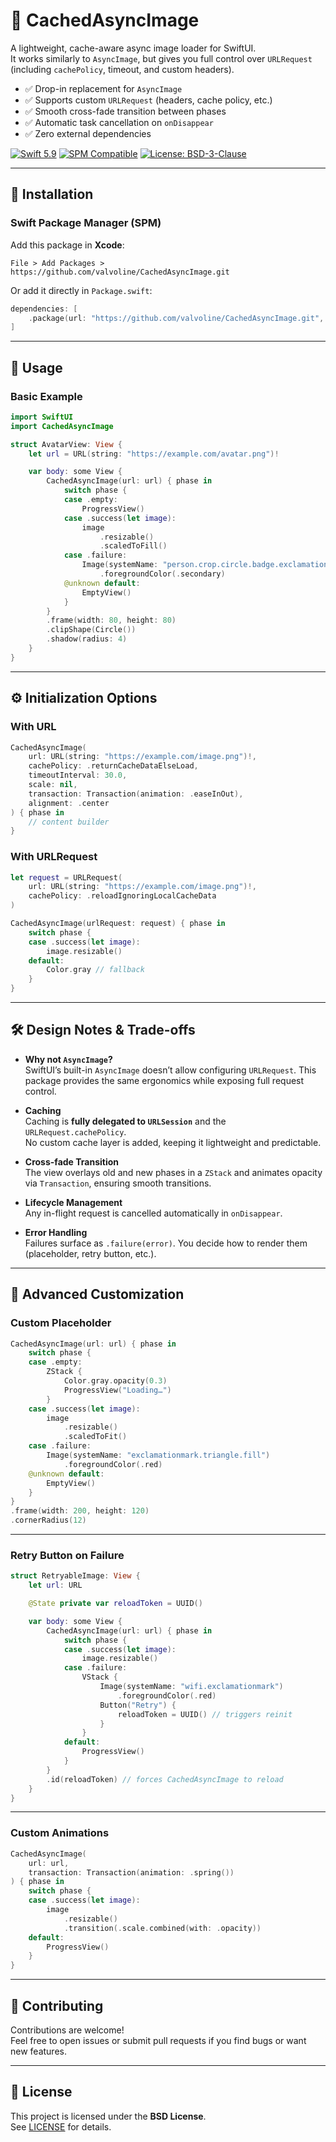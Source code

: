 # 📸 CachedAsyncImage

A lightweight, cache-aware async image loader for SwiftUI.  
It works similarly to `AsyncImage`, but gives you full control over `URLRequest` (including `cachePolicy`, timeout, and custom headers).

- ✅ Drop-in replacement for `AsyncImage`
- ✅ Supports custom `URLRequest` (headers, cache policy, etc.)
- ✅ Smooth cross-fade transition between phases
- ✅ Automatic task cancellation on `onDisappear`
- ✅ Zero external dependencies

[![Swift 5.9](https://img.shields.io/badge/Swift-5.9-orange.svg?style=flat-square)](https://swift.org)
[![SPM Compatible](https://img.shields.io/badge/SPM-compatible-brightgreen.svg?style=flat-square)](https://swift.org/package-manager/)
[![License: BSD-3-Clause](https://img.shields.io/badge/License-BSD--3--Clause-blue.svg?style=flat-square)](https://opensource.org/licenses/BSD-3-Clause)


---

## 🚀 Installation

### Swift Package Manager (SPM)

Add this package in **Xcode**:

```
File > Add Packages > https://github.com/valvoline/CachedAsyncImage.git
```

Or add it directly in `Package.swift`:

```swift
dependencies: [
    .package(url: "https://github.com/valvoline/CachedAsyncImage.git", from: "1.0.0")
]
```

---

## 📖 Usage

### Basic Example

```swift
import SwiftUI
import CachedAsyncImage

struct AvatarView: View {
    let url = URL(string: "https://example.com/avatar.png")!

    var body: some View {
        CachedAsyncImage(url: url) { phase in
            switch phase {
            case .empty:
                ProgressView()
            case .success(let image):
                image
                    .resizable()
                    .scaledToFill()
            case .failure:
                Image(systemName: "person.crop.circle.badge.exclamationmark")
                    .foregroundColor(.secondary)
            @unknown default:
                EmptyView()
            }
        }
        .frame(width: 80, height: 80)
        .clipShape(Circle())
        .shadow(radius: 4)
    }
}
```

---

## ⚙️ Initialization Options

### With URL

```swift
CachedAsyncImage(
    url: URL(string: "https://example.com/image.png")!,
    cachePolicy: .returnCacheDataElseLoad,
    timeoutInterval: 30.0,
    scale: nil,
    transaction: Transaction(animation: .easeInOut),
    alignment: .center
) { phase in
    // content builder
}
```

### With URLRequest

```swift
let request = URLRequest(
    url: URL(string: "https://example.com/image.png")!,
    cachePolicy: .reloadIgnoringLocalCacheData
)

CachedAsyncImage(urlRequest: request) { phase in
    switch phase {
    case .success(let image):
        image.resizable()
    default:
        Color.gray // fallback
    }
}
```

---

## 🛠️ Design Notes & Trade-offs

- **Why not `AsyncImage`?**  
  SwiftUI’s built-in `AsyncImage` doesn’t allow configuring `URLRequest`. This package provides the same ergonomics while exposing full request control.

- **Caching**  
  Caching is **fully delegated to `URLSession`** and the `URLRequest.cachePolicy`.  
  No custom cache layer is added, keeping it lightweight and predictable.

- **Cross-fade Transition**  
  The view overlays old and new phases in a `ZStack` and animates opacity via `Transaction`, ensuring smooth transitions.

- **Lifecycle Management**  
  Any in-flight request is cancelled automatically in `onDisappear`.

- **Error Handling**  
  Failures surface as `.failure(error)`. You decide how to render them (placeholder, retry button, etc.).

---

## 🎨 Advanced Customization

### Custom Placeholder

```swift
CachedAsyncImage(url: url) { phase in
    switch phase {
    case .empty:
        ZStack {
            Color.gray.opacity(0.3)
            ProgressView("Loading…")
        }
    case .success(let image):
        image
            .resizable()
            .scaledToFit()
    case .failure:
        Image(systemName: "exclamationmark.triangle.fill")
            .foregroundColor(.red)
    @unknown default:
        EmptyView()
    }
}
.frame(width: 200, height: 120)
.cornerRadius(12)
```

---

### Retry Button on Failure

```swift
struct RetryableImage: View {
    let url: URL

    @State private var reloadToken = UUID()

    var body: some View {
        CachedAsyncImage(url: url) { phase in
            switch phase {
            case .success(let image):
                image.resizable()
            case .failure:
                VStack {
                    Image(systemName: "wifi.exclamationmark")
                        .foregroundColor(.red)
                    Button("Retry") {
                        reloadToken = UUID() // triggers reinit
                    }
                }
            default:
                ProgressView()
            }
        }
        .id(reloadToken) // forces CachedAsyncImage to reload
    }
}
```

---

### Custom Animations

```swift
CachedAsyncImage(
    url: url,
    transaction: Transaction(animation: .spring())
) { phase in
    switch phase {
    case .success(let image):
        image
            .resizable()
            .transition(.scale.combined(with: .opacity))
    default:
        ProgressView()
    }
}
```

---

## 🤝 Contributing

Contributions are welcome!  
Feel free to open issues or submit pull requests if you find bugs or want new features.

---

## 📄 License

This project is licensed under the **BSD License**.  
See [LICENSE](LICENSE) for details.
